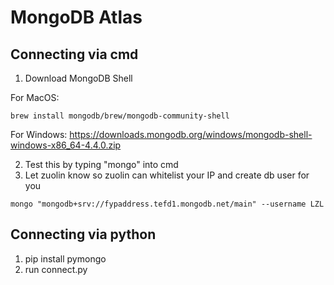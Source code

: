 # MongoDB Atlas 

## Connecting via cmd

1. Download MongoDB Shell

For MacOS:
```
brew install mongodb/brew/mongodb-community-shell
```

For Windows: https://downloads.mongodb.org/windows/mongodb-shell-windows-x86_64-4.4.0.zip


2. Test this by typing "mongo" into cmd
3. Let zuolin know so zuolin can whitelist your IP and create db user for you

```
mongo "mongodb+srv://fypaddress.tefd1.mongodb.net/main" --username LZL
```

## Connecting via python

1. pip install pymongo
2. run connect.py